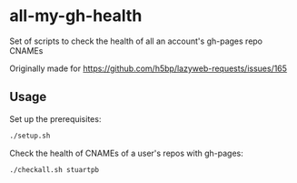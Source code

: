 # all-my-gh-health

Set of scripts to check the health of all an account's gh-pages repo CNAMEs

Originally made for https://github.com/h5bp/lazyweb-requests/issues/165

## Usage

Set up the prerequisites:

```bash
./setup.sh
```

Check the health of CNAMEs of a user's repos with gh-pages:

```
./checkall.sh stuartpb
```
